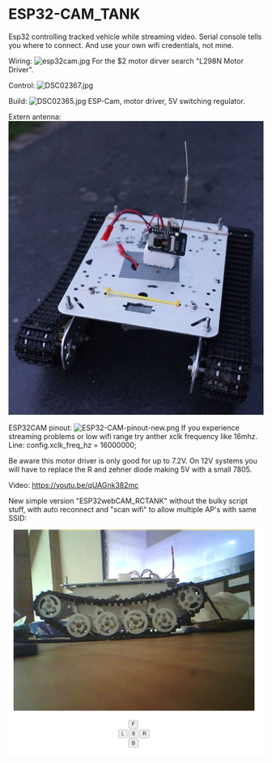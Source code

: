 # ESP32-CAM_TANK

Esp32 controlling tracked vehicle while streaming video.
Serial console tells you where to connect. And use your own wifi credentials, not mine.

Wiring:
![esp32cam.jpg](esp32cam.jpg "Wiring")
For the $2 motor dirver search "L298N Motor Driver".

Control:
![DSC02367.jpg](DSC02367.jpg "Control")

Build:
![DSC02365.jpg](DSC02365.jpg "Build")
ESP-Cam, motor driver, 5V switching regulator.

Extern antenna:
![DSC02372.jpg](DSC02372.jpg "extant")

ESP32CAM pinout:
![ESP32-CAM-pinout-new.png](ESP32-CAM-pinout-new.png "pinout")
If you experience streaming problems or low wifi range try anther xclk frequency like 16mhz.
Line: config.xclk_freq_hz = 16000000; 

Be aware this motor driver is only good for up to 7.2V. On 12V systems you will have to replace the R and zehner diode making 5V with a small 7805.

Video:
https://youtu.be/qUAGnk382mc

New simple version "ESP32webCAM_RCTANK" without the bulky script stuff, with auto reconnect and "scan wifi" to allow multiple AP's with same SSID:
![625843.jpg](625843.jpg "ESP32webCAM_RCTANK")
